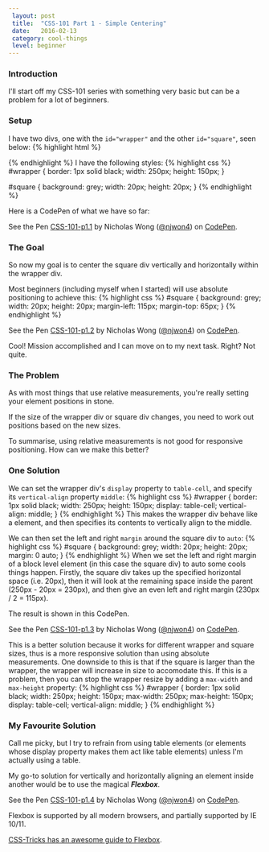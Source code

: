 ```yaml
---
 layout: post
 title:  "CSS-101 Part 1 - Simple Centering"
 date:   2016-02-13
 category: cool-things
 level: beginner
---
```

### Introduction
I'll start off my CSS-101 series with something very basic but can be a problem for a lot of beginners.

### Setup
I have two divs, one with the <code>id="wrapper"</code> and the other <code>id="square"</code>, seen below:
{% highlight html %}
<div id="wrapper">
    <div id="square"></div>
</div>
{% endhighlight %}
I have the following styles:
{% highlight css %}
#wrapper {
    border: 1px solid black;
    width: 250px;
    height: 150px;
}

#square {
    background: grey;
    width: 20px;
    height: 20px;
}
{% endhighlight %}

Here is a CodePen of what we have so far:
<p data-height="268" data-theme-id="0" data-slug-hash="VegQLm" data-default-tab="result" data-user="njwon4" class='codepen'>See the Pen <a href='http://codepen.io/njwon4/pen/VegQLm/'>CSS-101-p1.1</a> by Nicholas Wong (<a href='http://codepen.io/njwon4'>@njwon4</a>) on <a href='http://codepen.io'>CodePen</a>.</p>
<script async src="//assets.codepen.io/assets/embed/ei.js"></script>

### The Goal
So now my goal is to center the square div vertically and horizontally within the wrapper div.

Most beginners (including myself when I started) will use absolute positioning to achieve this:
{% highlight css %}
#square {
    background: grey;
    width: 20px;
    height: 20px;
    margin-left: 115px;
    margin-top: 65px;
}
{% endhighlight %}
<p data-height="268" data-theme-id="0" data-slug-hash="MKLQKR" data-default-tab="result" data-user="njwon4" class='codepen'>See the Pen <a href='http://codepen.io/njwon4/pen/MKLQKR/'>CSS-101-p1.2</a> by Nicholas Wong (<a href='http://codepen.io/njwon4'>@njwon4</a>) on <a href='http://codepen.io'>CodePen</a>.</p>
<script async src="//assets.codepen.io/assets/embed/ei.js"></script>

Cool! Mission accomplished and I can move on to my next task. Right? Not quite.

### The Problem
As with most things that use relative measurements, you're really setting your element positions in stone.

If the size of the wrapper div or square div changes, you need to work out  positions based on the new sizes.

To summarise, using relative measurements is not good for responsive positioning. How can we make this better?

### One Solution
We can set the wrapper div's <code>display</code> property to <code>table-cell</code>, and specify its <code>vertical-align</code> property <code>middle</code>:
{% highlight css %}
#wrapper {
    border: 1px solid black;
    width: 250px;
    height: 150px;
    display: table-cell;
    vertical-align: middle;
}
{% endhighlight %}
This makes the wrapper div behave like a <code><td></code> element, and then specifies its contents to vertically align to the middle.

We can then set the left and right <code>margin</code> around the square div to <code>auto</code>:
{% highlight css %}
#square {
    background: grey;
    width: 20px;
    height: 20px;
    margin: 0 auto;
}
{% endhighlight %}
When we set the left and right margin of a block level element (in this case the square div) to auto some cools things happen. Firstly, the square div takes up the specified horizontal space (i.e. 20px), then it will look at the remaining space inside the parent (250px - 20px = 230px), and then give an even left and right margin (230px / 2 = 115px).

The result is shown in this CodePen.
<p data-height="268" data-theme-id="0" data-slug-hash="NxoybL" data-default-tab="result" data-user="njwon4" class='codepen'>See the Pen <a href='http://codepen.io/njwon4/pen/NxoybL/'>CSS-101-p1.3</a> by Nicholas Wong (<a href='http://codepen.io/njwon4'>@njwon4</a>) on <a href='http://codepen.io'>CodePen</a>.</p>
<script async src="//assets.codepen.io/assets/embed/ei.js"></script>

This is a better solution because it works for different wrapper and square sizes, thus is a more responsive solution than using absolute measurements. One downside to this is that if the square is larger than the wrapper, the wrapper will increase in size to accomodate this. If this is a problem, then you can stop the wrapper resize by adding a <code>max-width</code> and <code>max-height</code> property:
{% highlight css %}
#wrapper {
    border: 1px solid black;
    width: 250px;
    height: 150px;
    max-width: 250px;
    max-height: 150px;
    display: table-cell;
    vertical-align: middle;
}
{% endhighlight %}
### My Favourite Solution
Call me picky, but I try to refrain from using table elements (or elements whose display property makes them act like table elements) unless I'm actually using a table.

My go-to solution for vertically and horizontally aligning an element inside another would be to use the magical ***Flexbox***.

<p data-height="268" data-theme-id="0" data-slug-hash="yeZvzd" data-default-tab="result" data-user="njwon4" class='codepen'>See the Pen <a href='http://codepen.io/njwon4/pen/yeZvzd/'>CSS-101-p1.4</a> by Nicholas Wong (<a href='http://codepen.io/njwon4'>@njwon4</a>) on <a href='http://codepen.io'>CodePen</a>.</p>
<script async src="//assets.codepen.io/assets/embed/ei.js"></script>

Flexbox is supported by all modern browsers, and partially supported by IE 10/11.

[CSS-Tricks has an awesome guide to Flexbox](https://css-tricks.com/snippets/css/a-guide-to-flexbox/).